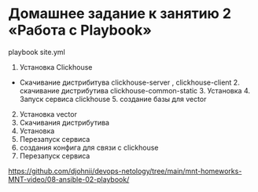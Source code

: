 # Домашнее задание к занятию 2 «Работа с Playbook»

playbook site.yml
1. Установка Clickhouse
- Скачивание  дистрибитува  clickhouse-server , clickhouse-client
  2. скачивание дистрибутива clickhouse-common-static
  3. Установка
  4. Запуск сервиса clickhouse
  5. создание базы для vector
2. Установка vector
  1.  Скачивания дистрибутива
  2.  Установка
  3.  Перезапуск сервиса
  4.  создания конфига для связи с clickhouse
  5.  Перезапуск сервиса

https://github.com/djohnii/devops-netology/tree/main/mnt-homeworks-MNT-video/08-ansible-02-playbook/
